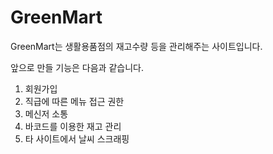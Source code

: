 # GreenMart
GreenMart는 생활용품점의 재고수량 등을 관리해주는 사이트입니다.

앞으로 만들 기능은 다음과 같습니다.
1. 회원가입 
2. 직급에 따른 메뉴 접근 권한
3. 메신저 소통
4. 바코드를 이용한 재고 관리
5. 타 사이트에서 날씨 스크래핑
